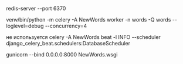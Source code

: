 redis-server --port 6370

venv/bin/python -m celery -A NewWords worker -n words -Q words --loglevel=debug --concurrency=4

не используется
celery -A NewWords beat -l INFO --scheduler django_celery_beat.schedulers:DatabaseScheduler

gunicorn --bind 0.0.0.0:8000 NewWords.wsgi
